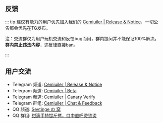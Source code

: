 ## 反馈

::: tip 建议有能力的用户优先加入我们的 [Cemiuiler | Release & Notice](https://t.me/s/cemiuiler_release)，一切公告都会优先在TG发布。

注：交流群仅为用户玩机交流和反馈bug而用，群内提问并不能保证100%解决。**群内禁止违法内容**，违反律直接ban。 

:::
## 用户交流

- Telegram 频道: [Cemiuiler | Release & Notice](https://t.me/s/cemiuiler_release)
- Telegram 频道: [Cemiuiler | Beta](https://t.me/s/cemiuiler_beta)
- Telegram 频道: [Cemiuiler | Canary Verify](https://t.me/s/cemiuiler_canary_verify)
- Telegram 群组: [Cemiuiler | Chat & Feedback](https://t.me/cemiuiler_chatfree)
- QQ 频道: [Sevtinge の 窝](https://pd.qq.com/s/35ooe0ssj)
- QQ 群组: [绀漓手持锟斤拷，口中直呼烫烫烫](https://jq.qq.com/?_wv=1027&k=TedCJq8V)
